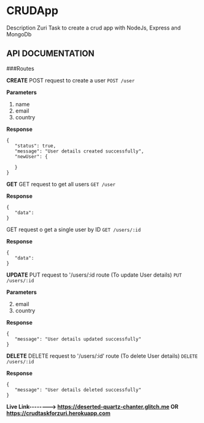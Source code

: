 # CRUDApp

Description
Zuri Task to create a crud app with NodeJs, Express and MongoDb 

## API DOCUMENTATION

###Routes

**CREATE**
POST request to create a user
`POST /user`
 
 **Parameters**
 
 1. name
 2. email
 3. country
 
 **Response**
 ```
{
    "status": true,
    "message": "User details created successfully",
    "newUser": {
    
    }
}
```

**GET**
GET request to get all users
`GET /user`

 **Response**
 ```
{
    "data":
}
```

GET request o get a single user by ID
`GET /users/:id`

 **Response**
 ```
{
    "data":
}
```

**UPDATE**
PUT request to '/users/:id route (To update User details)
`PUT /users/:id`

 **Parameters**
 
 2. email
 3. country

 **Response**
 ```
{
    "message": "User details updated successfully"
}
```

**DELETE**
DELETE request to '/users/:id' route (To delete User details)
`DELETE /users/:id`

 **Response**
 ```
{
    "message": "User details deleted successfully"
}
```

**Live Link--------> https://deserted-quartz-chanter.glitch.me OR https://crudtaskforzuri.herokuapp.com**
